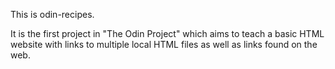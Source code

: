 This is odin-recipes.

It is the first project in "The Odin Project"
which aims to teach a basic HTML website with links
to multiple local HTML files as well as links found on the web. 